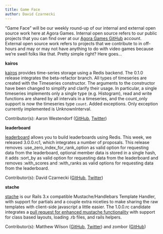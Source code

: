 ```yaml
---
title: Game Face
author: David Czarnecki
---
```

“Game Face” will be our weekly round-up of our internal and external open source work here at Agora Games. Internal open source refers to our public projects that you can find over at our [Agora Games GitHub](https://github.com/agoragames/) account. External open source work refers to projects that we contribute to in off-hours and may or may not have anything to do with video games because we’re swell folks like that. Pretty simple right? Here goes…

 **kairos**

 [kairos](https://github.com/agoragames/kairos) provides time-series storage using a Redis backend. The 0.1.0 release integrates the beta-refactor branch. All types of timeseries are created with the Timeseries constructor. The arguments to the constructor have been changed to simplify and clarify their usage. In particular, a single timeseries implements only a single type (e.g. Histogram), read and write functions are shared by all intervals in a timeseries, and the count_only support is now the timeseries type `count`. Added exceptions. Only exception currently implemented is UnknownInterval.

 Contributor(s): Aaron Westendorf ([GitHub](https://github.com/awestendorf/), [Twitter](https://twitter.com/WashUffize))

 **leaderboard**

 [leaderboard](https://github.com/agoragames/leaderboard/) allows you to build leaderboards using Redis. This week, we released 3.0.0.rc1, which integrates a number of proposals. This release removes :use_zero_index_for_rank_option as valid option for requesting data from the leaderboard, optional member data is stored in a single hash, it adds :sort_by as valid option for requesting data from the leaderboard and removes :with_scores and :with_ranks as valid options for requesting data from the leaderboard.

 Contributor(s): David Czarnecki ([GitHub](https://github.com/czarneckid/), [Twitter](https://twitter.com/czarneckid))

 **stache**

 [stache](https://github.com/agoragames/stache) is our Rails 3.x compatible Mustache/Handlebars Template Handler, with support for partials and a couple extra niceties to make sharing the raw templates with client-side javascript a little easier. The 1.0.0.rc candidate integrates a [pull request for enhanced mustache functionality](https://github.com/agoragames/stache/pull/16) with support for class based layouts, loading .rb files, and rails helpers.

 Contributor(s): Matthew Wilson ([GitHub](https://github.com/hypomodern/), [Twitter](https://twitter.com/hypomodern)) and zombor ([GitHub](https://github.com/zombor))

  

  

